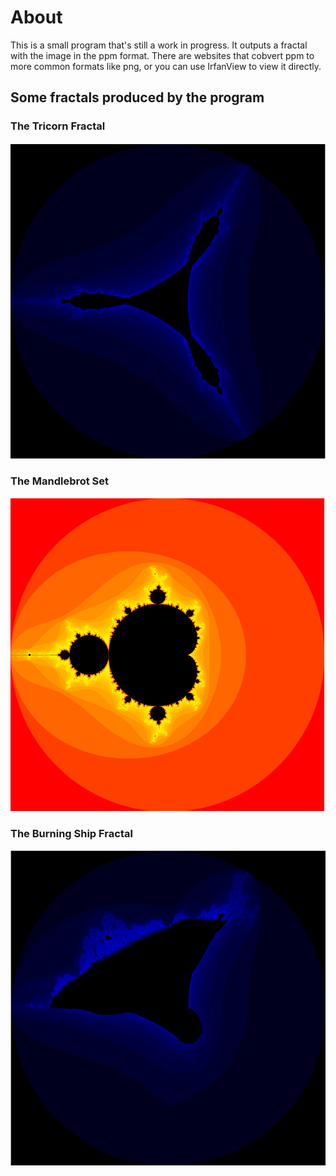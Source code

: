 # About

This is a small program that's still a work in progress. It outputs a fractal with the image in the ppm format. There are websites that cobvert ppm to more common formats like png, or you can use IrfanView to view it directly. 

## Some fractals produced by the program 

### The Tricorn Fractal

![](media/tricornBlue.png)

### The Mandlebrot Set 

![](media/mandlebrotHSVConv.png)

### The Burning Ship Fractal

![](media/burningShipBlue.png)

